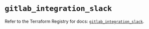 # `gitlab_integration_slack`

Refer to the Terraform Registry for docs: [`gitlab_integration_slack`](https://registry.terraform.io/providers/gitlabhq/gitlab/16.10.0/docs/resources/integration_slack).
